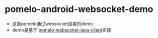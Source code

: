 # pomelo-android-websocket-demo
* 这是pomelo通过websocket连接的demo
* demo是基于 [pomelo-websocket-java-client](https://github.com/jzsues/pomelo-websocket-java-client)实现

